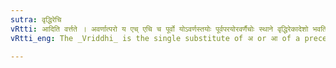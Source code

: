 ```yaml
---
sutra: वृद्धिरेचि
vRtti: आदिति वर्त्तते । अवर्णात्परो य एच् एचि च पूर्वो योऽवर्णस्तयोः पूर्वपरयोरवर्णैचोः स्थाने वृद्धिरेकादेशो भवति ॥
vRtti_eng: The _Vriddhi_ is the single substitute of अ or आ of a preceding word and the initial diphthong of the succeeding (अ or आ + diphthong = _vriddhi_).

---
```

